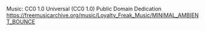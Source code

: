Music: CC0 1.0 Universal (CC0 1.0) Public Domain Dedication
https://freemusicarchive.org/music/Loyalty_Freak_Music/MINIMAL_AMBIENT_BOUNCE
